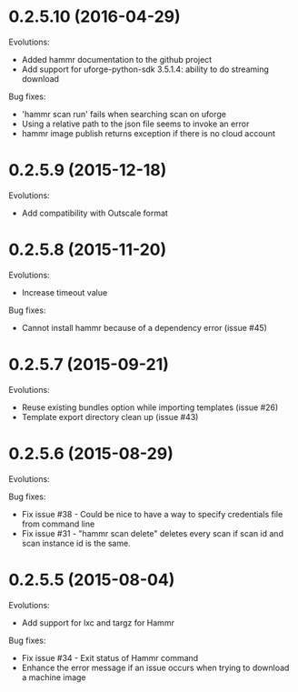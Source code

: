 0.2.5.10 (2016-04-29)
============================================
Evolutions:
* Added hammr documentation to the github project
* Add support for uforge-python-sdk 3.5.1.4: ability to do streaming download

Bug fixes:
* 'hammr scan run' fails when searching scan on uforge
* Using a relative path to the json file seems to invoke an error
* hammr image publish returns exception if there is no cloud account

0.2.5.9 (2015-12-18)
============================================
Evolutions:
* Add compatibility with Outscale format

0.2.5.8 (2015-11-20)
============================================
Evolutions:
* Increase timeout value

Bug fixes:
* Cannot install hammr because of a dependency error (issue #45)

0.2.5.7 (2015-09-21)
============================================

Evolutions:
* Reuse existing bundles option while importing templates (issue #26)
* Template export directory clean up (issue #43)



0.2.5.6 (2015-08-29)
============================================

Evolutions:

Bug fixes:
* Fix issue #38 - Could be nice to have a way to specify credentials file from command line
* Fix issue #31 - "hammr scan delete" deletes every scan if scan id and scan instance id is the same.


0.2.5.5 (2015-08-04)
============================================

Evolutions:
* Add support for lxc and targz for Hammr

Bug fixes:
* Fix issue #34 - Exit status of Hammr command
* Enhance the error message if an issue occurs when trying to download a machine image

